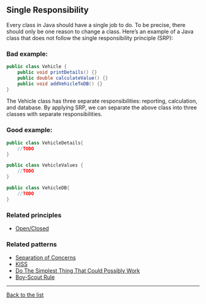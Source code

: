 ## Single Responsibility

Every class in Java should have a single job to do. To be precise, there should only 
be one reason to change a class. Here’s an example of a Java class that does not follow 
the single responsibility principle (SRP):

### Bad example:

```java
public class Vehicle {
    public void printDetails() {}
    public double calculateValue() {}
    public void addVehicleToDB() {}
}
```

The Vehicle class has three separate responsibilities: reporting, calculation, and database.
By applying SRP, we can separate the above class into three classes with separate responsibilities.

### Good example:

```java
public class VehicleDetails{
    //TODO
}

public class VehicleValues {
    //TODO
}

public class VehicleDB{
    //TODO
}
```

### Related principles

- [Open/Closed](./openclosed.md)

### Related patterns

- [Separation of Concerns](../general/separationofconcerns.md)
- [KISS](../general/kiss.md)
- [Do The Simplest Thing That Could Possibly Work](../general/dothesimplestthing.md)
- [Boy-Scout Rule](../general/boyscoutrule.md)

---
[Back to the list](./README.md)